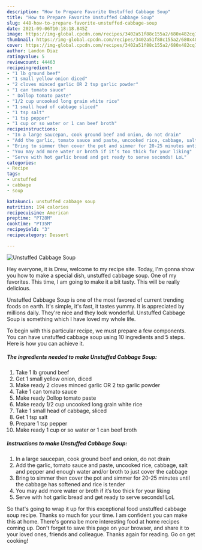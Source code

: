 ```yaml
---
description: "How to Prepare Favorite Unstuffed Cabbage Soup"
title: "How to Prepare Favorite Unstuffed Cabbage Soup"
slug: 448-how-to-prepare-favorite-unstuffed-cabbage-soup
date: 2021-09-06T10:18:18.845Z
image: https://img-global.cpcdn.com/recipes/3402a51f88c155a2/680x482cq70/unstuffed-cabbage-soup-recipe-main-photo.jpg
thumbnail: https://img-global.cpcdn.com/recipes/3402a51f88c155a2/680x482cq70/unstuffed-cabbage-soup-recipe-main-photo.jpg
cover: https://img-global.cpcdn.com/recipes/3402a51f88c155a2/680x482cq70/unstuffed-cabbage-soup-recipe-main-photo.jpg
author: Landon Diaz
ratingvalue: 5
reviewcount: 44463
recipeingredient:
- "1 lb ground beef"
- "1 small yellow onion diced"
- "2 cloves minced garlic OR 2 tsp garlic powder"
- "1 can tomato sauce"
- " Dollop tomato paste"
- "1/2 cup uncooked long grain white rice"
- "1 small head of cabbage sliced"
- "1 tsp salt"
- "1 tsp pepper"
- "1 cup or so water or 1 can beef broth"
recipeinstructions:
- "In a large saucepan, cook ground beef and onion, do not drain"
- "Add the garlic, tomato sauce and paste, uncooked rice, cabbage, salt and pepper and enough water and/or broth to just cover the cabbage"
- "Bring to simmer then cover the pot and simmer for 20-25 minutes until the cabbage has softened and rice is tender"
- "You may add more water or broth if it’s too thick for your liking"
- "Serve with hot garlic bread and get ready to serve seconds! LoL"
categories:
- Recipe
tags:
- unstuffed
- cabbage
- soup

katakunci: unstuffed cabbage soup 
nutrition: 194 calories
recipecuisine: American
preptime: "PT28M"
cooktime: "PT35M"
recipeyield: "3"
recipecategory: Dessert

---
```



![Unstuffed Cabbage Soup](https://img-global.cpcdn.com/recipes/3402a51f88c155a2/680x482cq70/unstuffed-cabbage-soup-recipe-main-photo.jpg)

Hey everyone, it is Drew, welcome to my recipe site. Today, I'm gonna show you how to make a special dish, unstuffed cabbage soup. One of my favorites. This time, I am going to make it a bit tasty. This will be really delicious.

Unstuffed Cabbage Soup is one of the most favored of current trending foods on earth. It's simple, it's fast, it tastes yummy. It is appreciated by millions daily. They're nice and they look wonderful. Unstuffed Cabbage Soup is something which I have loved my whole life.




To begin with this particular recipe, we must prepare a few components. You can have unstuffed cabbage soup using 10 ingredients and 5 steps. Here is how you can achieve it.

<!--inarticleads1-->

##### The ingredients needed to make Unstuffed Cabbage Soup:

1. Take 1 lb ground beef
1. Get 1 small yellow onion, diced
1. Make ready 2 cloves minced garlic OR 2 tsp garlic powder
1. Take 1 can tomato sauce
1. Make ready  Dollop tomato paste
1. Make ready 1/2 cup uncooked long grain white rice
1. Take 1 small head of cabbage, sliced
1. Get 1 tsp salt
1. Prepare 1 tsp pepper
1. Make ready 1 cup or so water or 1 can beef broth




<!--inarticleads2-->

##### Instructions to make Unstuffed Cabbage Soup:

1. In a large saucepan, cook ground beef and onion, do not drain
1. Add the garlic, tomato sauce and paste, uncooked rice, cabbage, salt and pepper and enough water and/or broth to just cover the cabbage
1. Bring to simmer then cover the pot and simmer for 20-25 minutes until the cabbage has softened and rice is tender
1. You may add more water or broth if it’s too thick for your liking
1. Serve with hot garlic bread and get ready to serve seconds! LoL




So that's going to wrap it up for this exceptional food unstuffed cabbage soup recipe. Thanks so much for your time. I am confident you can make this at home. There's gonna be more interesting food at home recipes coming up. Don't forget to save this page on your browser, and share it to your loved ones, friends and colleague. Thanks again for reading. Go on get cooking!
